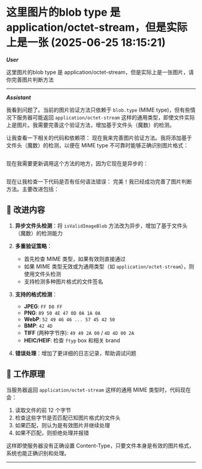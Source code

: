 <!-- Generated by SpecStory -->

# 这里图片的blob type 是 application/octet-stream，但是实际上是一张 (2025-06-25 18:15:21)

_**User**_

这里图片的blob type 是 application/octet-stream，但是实际上是一张图片，请你完善图片判断方法

---

_**Assistant**_

我看到问题了。当前的图片验证方法只依赖于 `blob.type` (MIME type)，但有些情况下服务器可能返回 `application/octet-stream` 这样的通用类型，即使文件实际上是图片。我需要完善这个验证方法，增加基于文件头（魔数）的检测。

让我查看一下相关的代码和依赖项： 现在我来完善图片验证方法。我将添加基于文件头（魔数）的检测，以便在 MIME type 不可靠时能够正确识别图片格式： 
```

```
现在我需要更新调用这个方法的地方，因为它现在是异步的： 
```

```
现在让我检查一下代码是否有任何语法错误： 完美！我已经成功完善了图片判断方法。主要改进包括：

## 🔧 改进内容

1. **异步文件头检测**：将 `isValidImageBlob` 方法改为异步，增加了基于文件头（魔数）的检测能力

2. **多重验证策略**：
   - 首先检查 MIME 类型，如果有效则直接通过
   - 如果 MIME 类型无效或为通用类型（如 `application/octet-stream`），则使用文件头检测
   - 支持检测多种图片格式的文件签名

3. **支持的格式检测**：
   - **JPEG**: `FF D8 FF`
   - **PNG**: `89 50 4E 47 0D 0A 1A 0A`
   - **WebP**: `52 49 46 46 ... 57 45 42 50`
   - **BMP**: `42 4D`
   - **TIFF** (两种字节序): `49 49 2A 00` / `4D 4D 00 2A`
   - **HEIC/HEIF**: 检查 `ftyp` box 和相关 brand

4. **错误处理**：增加了更详细的日志记录，帮助调试问题

## 🚀 工作原理

当服务器返回 `application/octet-stream` 这样的通用 MIME 类型时，代码现在会：

1. 读取文件的前 12 个字节
2. 检查这些字节是否匹配已知图片格式的文件头
3. 如果匹配，则认为是有效图片并继续处理
4. 如果不匹配，则拒绝处理并报错

这样即使服务器没有正确设置 Content-Type，只要文件本身是有效的图片格式，系统也能正确识别和处理。

---

